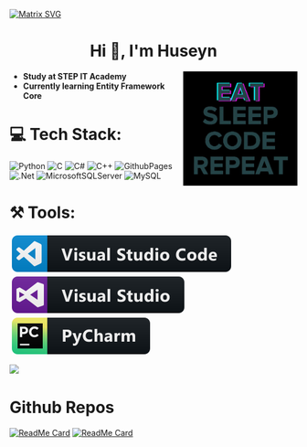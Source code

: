 [![Matrix SVG](https://raw.githubusercontent.com/rodrigograca31/rodrigograca31/master/matrix.svg)](https://www.youtube.com/watch?v=SDkAGkd4NLc)
<h1 align="center">Hi 👋, I'm Huseyn</h1>

<img src="https://github.com/CagatayAkkas/CagatayAkkas/blob/main/img/EatSleepCodeRepeat.gif" alt="Coding" width=200 height=200 align="right">

-  **Study at STEP IT Academy**
-  **Currently learning Entity Framework Core**


# 💻 Tech Stack:
![Python](https://img.shields.io/badge/python-%2300599C.svg?style=for-the-badge&logo=python&logoColor=white) ![C](https://img.shields.io/badge/c-%2300599C.svg?style=for-the-badge&logo=c&logoColor=white) ![C#](https://img.shields.io/badge/c%23-%23239120.svg?style=for-the-badge&logo=c-sharp&logoColor=white) ![C++](https://img.shields.io/badge/c++-%2300599C.svg?style=for-the-badge&logo=c%2B%2B&logoColor=white) ![GithubPages](https://img.shields.io/badge/github%20pages-121013?style=for-the-badge&logo=github&logoColor=white) ![.Net](https://img.shields.io/badge/.NET-5C2D91?style=for-the-badge&logo=.net&logoColor=white) ![MicrosoftSQLServer](https://img.shields.io/badge/Microsoft%20SQL%20Server-CC2927?style=for-the-badge&logo=microsoft%20sql%20server&logoColor=white) ![MySQL](https://img.shields.io/badge/mysql-%2300000f.svg?style=for-the-badge&logo=mysql&logoColor=white)


# ⚒️ Tools:
<img src="https://github.com/anishghimire603/anishghimire603/blob/master/Assets/visualstudio_code.svg" alt="vscode" style="vertical-align:top; margin:4px">
<img src="https://github.com/anishghimire603/anishghimire603/blob/master/Assets/visualstudio.svg" alt="vs" style="vertical-align:top; margin:4px">
<img src="https://github.com/anishghimire603/anishghimire603/blob/master/Assets/jetbrains_pycharm.svg" alt="pycharm" style="vertical-align:top; margin:4px">

![](https://github-readme-stats.vercel.app/api/top-langs/?username=HuseynGpt&theme=radical&hide_border=false&include_all_commits=true&count_private=true&layout=compact)

# Github Repos
[![ReadMe Card](https://github-readme-stats.vercel.app/api/pin/?username=HuseynGpt&repo=IOS-Calculator-WinForm&show_owner=true&theme=tokyonight)](https://github.com/HuseynGPT/IOS-Calculator-WinForm.git)
[![ReadMe Card](https://github-readme-stats.vercel.app/api/pin/?username=HuseynGpt&repo=Anket-Task-WinForm&show_owner=true&theme=tokyonight)](https://github.com/HuseynGPT/Anket-Task-WinForm.git)



